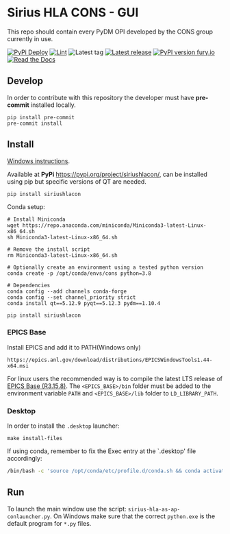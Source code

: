 Sirius HLA CONS - GUI
===========

This repo should contain every PyDM OPI developed by the CONS group currently in use.

[![PyPi Deploy](https://api.travis-ci.org/lnls-sirius/pydm-opi.svg)](https://travis-ci.org/lnls-sirius/pydm-opi)
[![Lint](https://github.com/lnls-sirius/pydm-opi/actions/workflows/lint.yml/badge.svg)](https://github.com/lnls-sirius/pydm-opi/actions/workflows/lint.yml)
![Latest tag](https://img.shields.io/github/tag/lnls-sirius/pydm-opi.svg?style=flat)
[![Latest release](https://img.shields.io/github/release/lnls-sirius/pydm-opi.svg?style=flat)](https://github.com/lnls-sirius/pydm-opi/releases)
[![PyPI version fury.io](https://badge.fury.io/py/siriushlacon.svg)](https://pypi.python.org/pypi/siriushlacon/)
[![Read the Docs](https://readthedocs.org/projects/spack/badge/?version=latest)](https://lnls-sirius.github.io/pydm-opi/)

Develop
-------
In order to contribute with this repository the developer must have **pre-commit** installed locally.
```command
pip install pre-commit
pre-commit install
```

Install
-------
[Windows instructions](miscellaneous/windows).

Available at **PyPi** https://pypi.org/project/siriushlacon/, can be installed using pip but specific versions of QT are needed.

```command
pip install siriushlacon
```

Conda setup:
```command
# Install Miniconda
wget https://repo.anaconda.com/miniconda/Miniconda3-latest-Linux-x86_64.sh
sh Miniconda3-latest-Linux-x86_64.sh

# Remove the install script
rm Miniconda3-latest-Linux-x86_64.sh

# Optionally create an environment using a tested python version
conda create -p /opt/conda/envs/cons python=3.8

# Dependencies
conda config --add channels conda-forge
conda config --set channel_priority strict
conda install qt==5.12.9 pyqt==5.12.3 pydm==1.10.4

pip install siriushlacon
```

### EPICS Base
Install EPICS and add it to PATH(Windows only)
```
https://epics.anl.gov/download/distributions/EPICSWindowsTools1.44-x64.msi
```
For linux users the recommended way is to compile the latest LTS release of [EPICS Base (R3.15.8)](https://github.com/epics-base/epics-base/tree/3.15).
The `<EPICS_BASE>/bin` folder must be added to the environment variable `PATH` and `<EPICS_BASE>/lib` folder to `LD_LIBRARY_PATH`.

### Desktop
In order to install the `.desktop` launcher:
```command
make install-files
```
If using conda, remember to fix the Exec entry at the `.desktop' file accordingly:
```bash
/bin/bash -c 'source /opt/conda/etc/profile.d/conda.sh && conda activate cons && sirius-hla-as-ap-conlauncher.py'
```

Run
---
To launch the main window use the script: `sirius-hla-as-ap-conlauncher.py`. On Windows make sure that the correct `python.exe` is the default program for `*.py` files.


